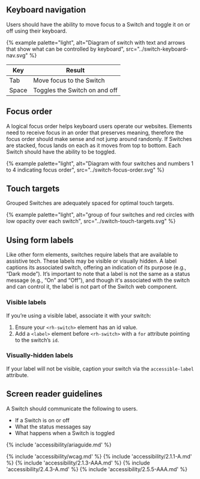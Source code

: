 ## Keyboard navigation

Users should have the ability to move focus to a Switch and toggle it on or off using their keyboard.

{% example palette="light",
            alt="Diagram of switch with text and arrows that show what can be controlled by keyboard",
            src="../switch-keyboard-nav.svg" %}

<rh-table>
  <table>
    <thead>
      <tr>
        <th scope="col" data-label="Element">Key</th>
        <th scope="col" data-label="Character count">Result</th>
      </tr>
    </thead>
    <tbody>
      <tr>
        <td scope="col" data-label="Key">Tab</td>
        <td scope="col" data-label="Result">Move focus to the Switch</td>
      </tr>
      <tr>
        <td scope="col" data-label="Key">Space</td>
        <td scope="col" data-label="Result">Toggles the Switch on and off</td>
      </tr>
    </tbody>
  </table>
</rh-table>

## Focus order

A logical focus order helps keyboard users operate our websites. Elements need to receive focus in an order that preserves meaning, therefore the focus order should make sense and not jump around randomly. If Switches are stacked, focus lands on each as it moves from top to bottom. Each Switch should have the ability to be toggled.

{% example palette="light",
            alt="Diagram with four switches and numbers 1 to 4 indicating focus order",
            src="../switch-focus-order.svg" %}

## Touch targets

Grouped Switches are adequately spaced for optimal touch targets.

{% example palette="light",
            alt="group of four switches and red circles with low opacity over each switch",
            src="../switch-touch-targets.svg" %}

## Using form labels

Like other form elements, switches require labels that are available to assistive tech. These labels may be visible or visually hidden. A label captions its associated switch, offering an indication of its purpose (e.g., “Dark mode”). It’s important to note that a label is not the same as a status message (e.g., “On” and “Off”), and though it's associated with the switch and can control it, the label is not part of the Switch web component.

### Visible labels

If you’re using a visible label, associate it with your switch:
1. Ensure your `<rh-switch>` element has an id value.
2. Add a `<label>` element before `<rh-switch>` with a `for` attribute pointing to the switch’s `id`.

<rh-code-block>
  <script type="text/sample-html">
    <label for="my-switch">Switcheroo</label>
    <rh-switch id="my-switch"></rh-switch>
  </script>
</rh-code-block>

### Visually-hidden labels

If your label will not be visible, caption your switch via the `accessible-label` attribute.

<rh-code-block>
  <script type="text/sample-html">
    <rh-switch accessible-label="Switcheroo"></rh-switch>
  </script>
</rh-code-block>

## Screen reader guidelines

A Switch should communicate the following to users.

- If a Switch is on or off
- What the status messages say
- What happens when a Switch is toggled

{% include 'accessibility/ariaguide.md' %}

{% include 'accessibility/wcag.md' %}
{% include 'accessibility/2.1.1-A.md' %}
{% include 'accessibility/2.1.3-AAA.md' %}
{% include 'accessibility/2.4.3-A.md' %}
{% include 'accessibility/2.5.5-AAA.md' %}
